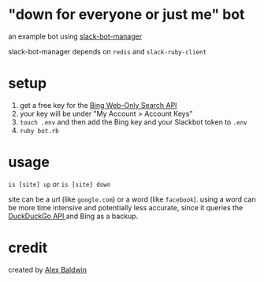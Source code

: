 # "down for everyone or just me" bot

an example bot using [slack-bot-manager](https://github.com/betaworks/slack-bot-manager)

slack-bot-manager depends on `redis` and `slack-ruby-client`

# setup

1. get a free key for the [Bing Web-Only Search API](https://datamarket.azure.com/dataset/bing/searchweb)
2. your key will be under "My Account > Account Keys"
3. `touch .env` and then add the Bing key and your Slackbot token to `.env`
4. `ruby bot.rb`

# usage

`is [site] up` or `is [site] down`

site can be a url (like `google.com`) or a word (like `facebook`). using a word can be more time intensive and potentially less accurate, since it queries the [DuckDuckGo API
](https://api.duckduckgo.com/api) and Bing as a backup.

# credit

created by [Alex Baldwin](http://goose.im)
